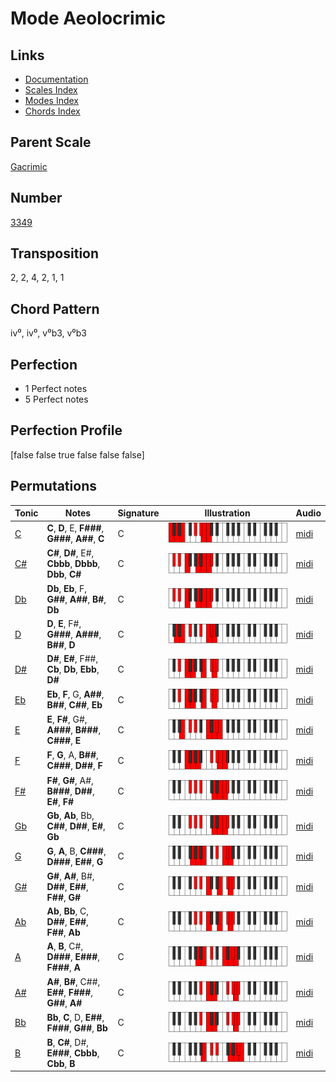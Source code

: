 # Mode Aeolocrimic

## Links

- [Documentation](README.md)
- [Scales Index](Scales.md)
- [Modes Index](Modes.md)
- [Chords Index](Chords.md)

## Parent Scale

[Gacrimic](ScaleGacrimic.md)

## Number

[3349](https://ianring.com/musictheory/scales/3349)

## Transposition

2, 2, 4, 2, 1, 1

## Chord Pattern

iv⁰, iv⁰, v⁰b3, v⁰b3

## Perfection

- 1 Perfect notes
- 5 Perfect notes

## Perfection Profile

[false false true false false false]

## Permutations

| Tonic | Notes | Signature | Illustration | Audio |
|-------|-------|-----------|--------------|-------|
| [C](ModeCNaturalAeolocrimic.md) | **C**, **D**, E, **F###**, **G###**, **A##**, **C** | C | ![CNaturalAeolocrimic](ModeCNaturalAeolocrimic.png) | [midi](https://github.com/edipermadi/music/blob/main/docs/ModeCNaturalAeolocrimic.mid?raw=true) |
| [C#](ModeCSharpAeolocrimic.md) | **C#**, **D#**, E#, **Cbbb**, **Dbbb**, **Dbb**, **C#** | C | ![CSharpAeolocrimic](ModeCSharpAeolocrimic.png) | [midi](https://github.com/edipermadi/music/blob/main/docs/ModeCSharpAeolocrimic.mid?raw=true) |
| [Db](ModeDFlatAeolocrimic.md) | **Db**, **Eb**, F, **G##**, **A##**, **B#**, **Db** | C | ![DFlatAeolocrimic](ModeDFlatAeolocrimic.png) | [midi](https://github.com/edipermadi/music/blob/main/docs/ModeDFlatAeolocrimic.mid?raw=true) |
| [D](ModeDNaturalAeolocrimic.md) | **D**, **E**, F#, **G###**, **A###**, **B##**, **D** | C | ![DNaturalAeolocrimic](ModeDNaturalAeolocrimic.png) | [midi](https://github.com/edipermadi/music/blob/main/docs/ModeDNaturalAeolocrimic.mid?raw=true) |
| [D#](ModeDSharpAeolocrimic.md) | **D#**, **E#**, F##, **Cb**, **Db**, **Ebb**, **D#** | C | ![DSharpAeolocrimic](ModeDSharpAeolocrimic.png) | [midi](https://github.com/edipermadi/music/blob/main/docs/ModeDSharpAeolocrimic.mid?raw=true) |
| [Eb](ModeEFlatAeolocrimic.md) | **Eb**, **F**, G, **A##**, **B##**, **C##**, **Eb** | C | ![EFlatAeolocrimic](ModeEFlatAeolocrimic.png) | [midi](https://github.com/edipermadi/music/blob/main/docs/ModeEFlatAeolocrimic.mid?raw=true) |
| [E](ModeENaturalAeolocrimic.md) | **E**, **F#**, G#, **A###**, **B###**, **C###**, **E** | C | ![ENaturalAeolocrimic](ModeENaturalAeolocrimic.png) | [midi](https://github.com/edipermadi/music/blob/main/docs/ModeENaturalAeolocrimic.mid?raw=true) |
| [F](ModeFNaturalAeolocrimic.md) | **F**, **G**, A, **B##**, **C###**, **D##**, **F** | C | ![FNaturalAeolocrimic](ModeFNaturalAeolocrimic.png) | [midi](https://github.com/edipermadi/music/blob/main/docs/ModeFNaturalAeolocrimic.mid?raw=true) |
| [F#](ModeFSharpAeolocrimic.md) | **F#**, **G#**, A#, **B###**, **D##**, **E#**, **F#** | C | ![FSharpAeolocrimic](ModeFSharpAeolocrimic.png) | [midi](https://github.com/edipermadi/music/blob/main/docs/ModeFSharpAeolocrimic.mid?raw=true) |
| [Gb](ModeGFlatAeolocrimic.md) | **Gb**, **Ab**, Bb, **C##**, **D##**, **E#**, **Gb** | C | ![GFlatAeolocrimic](ModeGFlatAeolocrimic.png) | [midi](https://github.com/edipermadi/music/blob/main/docs/ModeGFlatAeolocrimic.mid?raw=true) |
| [G](ModeGNaturalAeolocrimic.md) | **G**, **A**, B, **C###**, **D###**, **E##**, **G** | C | ![GNaturalAeolocrimic](ModeGNaturalAeolocrimic.png) | [midi](https://github.com/edipermadi/music/blob/main/docs/ModeGNaturalAeolocrimic.mid?raw=true) |
| [G#](ModeGSharpAeolocrimic.md) | **G#**, **A#**, B#, **D##**, **E##**, **F##**, **G#** | C | ![GSharpAeolocrimic](ModeGSharpAeolocrimic.png) | [midi](https://github.com/edipermadi/music/blob/main/docs/ModeGSharpAeolocrimic.mid?raw=true) |
| [Ab](ModeAFlatAeolocrimic.md) | **Ab**, **Bb**, C, **D##**, **E##**, **F##**, **Ab** | C | ![AFlatAeolocrimic](ModeAFlatAeolocrimic.png) | [midi](https://github.com/edipermadi/music/blob/main/docs/ModeAFlatAeolocrimic.mid?raw=true) |
| [A](ModeANaturalAeolocrimic.md) | **A**, **B**, C#, **D###**, **E###**, **F###**, **A** | C | ![ANaturalAeolocrimic](ModeANaturalAeolocrimic.png) | [midi](https://github.com/edipermadi/music/blob/main/docs/ModeANaturalAeolocrimic.mid?raw=true) |
| [A#](ModeASharpAeolocrimic.md) | **A#**, **B#**, C##, **E##**, **F###**, **G##**, **A#** | C | ![ASharpAeolocrimic](ModeASharpAeolocrimic.png) | [midi](https://github.com/edipermadi/music/blob/main/docs/ModeASharpAeolocrimic.mid?raw=true) |
| [Bb](ModeBFlatAeolocrimic.md) | **Bb**, **C**, D, **E##**, **F###**, **G##**, **Bb** | C | ![BFlatAeolocrimic](ModeBFlatAeolocrimic.png) | [midi](https://github.com/edipermadi/music/blob/main/docs/ModeBFlatAeolocrimic.mid?raw=true) |
| [B](ModeBNaturalAeolocrimic.md) | **B**, **C#**, D#, **E###**, **Cbbb**, **Cbb**, **B** | C | ![BNaturalAeolocrimic](ModeBNaturalAeolocrimic.png) | [midi](https://github.com/edipermadi/music/blob/main/docs/ModeBNaturalAeolocrimic.mid?raw=true) |
